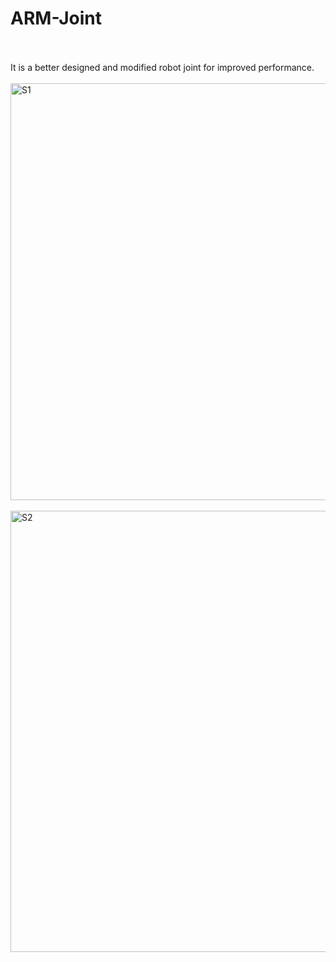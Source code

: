 # ARM-Joint
<br><br>
It is a better designed and modified robot joint for improved performance.
<br><br>
<img width="1023" height="667" alt="S1" src="https://github.com/user-attachments/assets/6bf65148-2754-4d44-8e14-daba20eb5a64" />
<br><br>
<img width="732" height="706" alt="S2" src="https://github.com/user-attachments/assets/ddfc8c82-c453-4df5-8130-200759990531" />
